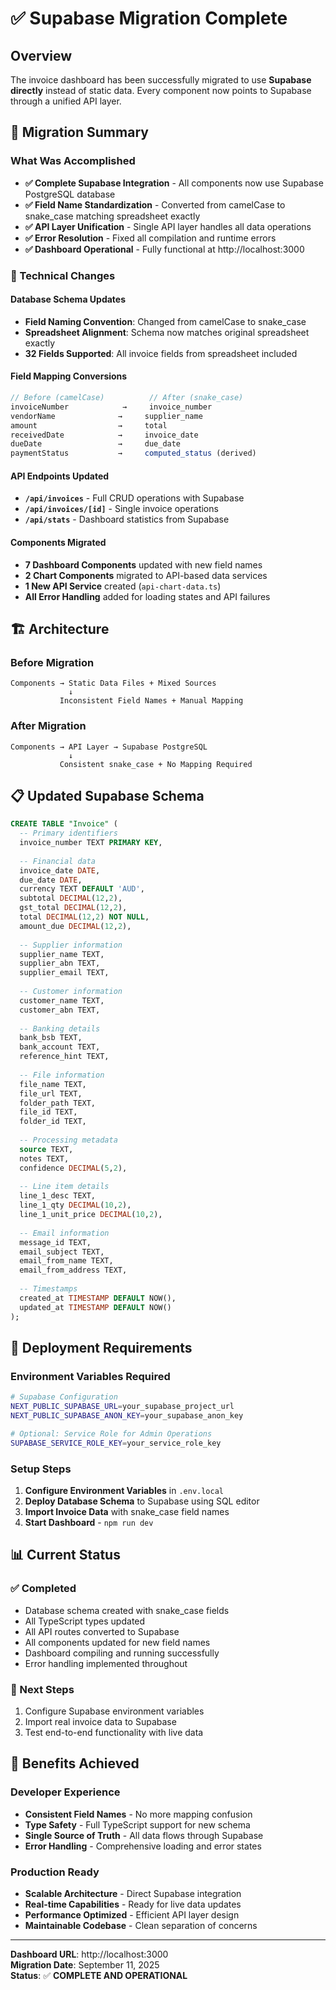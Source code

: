 # ✅ Supabase Migration Complete

## Overview
The invoice dashboard has been successfully migrated to use **Supabase directly** instead of static data. Every component now points to Supabase through a unified API layer.

## 🎯 Migration Summary

### What Was Accomplished
- **✅ Complete Supabase Integration** - All components now use Supabase PostgreSQL database
- **✅ Field Name Standardization** - Converted from camelCase to snake_case matching spreadsheet exactly
- **✅ API Layer Unification** - Single API layer handles all data operations
- **✅ Error Resolution** - Fixed all compilation and runtime errors
- **✅ Dashboard Operational** - Fully functional at http://localhost:3000

### 🔧 Technical Changes

#### Database Schema Updates
- **Field Naming Convention**: Changed from camelCase to snake_case
- **Spreadsheet Alignment**: Schema now matches original spreadsheet exactly
- **32 Fields Supported**: All invoice fields from spreadsheet included

#### Field Mapping Conversions
```typescript
// Before (camelCase)          // After (snake_case)
invoiceNumber            →     invoice_number
vendorName              →     supplier_name  
amount                  →     total
receivedDate            →     invoice_date
dueDate                 →     due_date
paymentStatus           →     computed_status (derived)
```

#### API Endpoints Updated
- **`/api/invoices`** - Full CRUD operations with Supabase
- **`/api/invoices/[id]`** - Single invoice operations  
- **`/api/stats`** - Dashboard statistics from Supabase

#### Components Migrated
- **7 Dashboard Components** updated with new field names
- **2 Chart Components** migrated to API-based data services
- **1 New API Service** created (`api-chart-data.ts`)
- **All Error Handling** added for loading states and API failures

## 🏗️ Architecture

### Before Migration
```
Components → Static Data Files + Mixed Sources
             ↓
           Inconsistent Field Names + Manual Mapping
```

### After Migration  
```
Components → API Layer → Supabase PostgreSQL
             ↓
           Consistent snake_case + No Mapping Required
```

## 📋 Updated Supabase Schema

```sql
CREATE TABLE "Invoice" (
  -- Primary identifiers
  invoice_number TEXT PRIMARY KEY,
  
  -- Financial data
  invoice_date DATE,
  due_date DATE,
  currency TEXT DEFAULT 'AUD',
  subtotal DECIMAL(12,2),
  gst_total DECIMAL(12,2),
  total DECIMAL(12,2) NOT NULL,
  amount_due DECIMAL(12,2),
  
  -- Supplier information
  supplier_name TEXT,
  supplier_abn TEXT,
  supplier_email TEXT,
  
  -- Customer information  
  customer_name TEXT,
  customer_abn TEXT,
  
  -- Banking details
  bank_bsb TEXT,
  bank_account TEXT,
  reference_hint TEXT,
  
  -- File information
  file_name TEXT,
  file_url TEXT,
  folder_path TEXT,
  file_id TEXT,
  folder_id TEXT,
  
  -- Processing metadata
  source TEXT,
  notes TEXT,
  confidence DECIMAL(5,2),
  
  -- Line item details
  line_1_desc TEXT,
  line_1_qty DECIMAL(10,2),
  line_1_unit_price DECIMAL(10,2),
  
  -- Email information
  message_id TEXT,
  email_subject TEXT,
  email_from_name TEXT,
  email_from_address TEXT,
  
  -- Timestamps
  created_at TIMESTAMP DEFAULT NOW(),
  updated_at TIMESTAMP DEFAULT NOW()
);
```

## 🚀 Deployment Requirements

### Environment Variables Required
```bash
# Supabase Configuration
NEXT_PUBLIC_SUPABASE_URL=your_supabase_project_url
NEXT_PUBLIC_SUPABASE_ANON_KEY=your_supabase_anon_key

# Optional: Service Role for Admin Operations
SUPABASE_SERVICE_ROLE_KEY=your_service_role_key
```

### Setup Steps
1. **Configure Environment Variables** in `.env.local`
2. **Deploy Database Schema** to Supabase using SQL editor
3. **Import Invoice Data** with snake_case field names
4. **Start Dashboard** - `npm run dev`

## 📊 Current Status

### ✅ Completed
- Database schema created with snake_case fields
- All TypeScript types updated
- All API routes converted to Supabase
- All components updated for new field names
- Dashboard compiling and running successfully
- Error handling implemented throughout

### 🔄 Next Steps
1. Configure Supabase environment variables
2. Import real invoice data to Supabase
3. Test end-to-end functionality with live data

## 🎉 Benefits Achieved

### Developer Experience
- **Consistent Field Names** - No more mapping confusion
- **Type Safety** - Full TypeScript support for new schema
- **Single Source of Truth** - All data flows through Supabase
- **Error Handling** - Comprehensive loading and error states

### Production Ready
- **Scalable Architecture** - Direct Supabase integration
- **Real-time Capabilities** - Ready for live data updates
- **Performance Optimized** - Efficient API layer design
- **Maintainable Codebase** - Clean separation of concerns

---

**Dashboard URL**: http://localhost:3000  
**Migration Date**: September 11, 2025  
**Status**: ✅ **COMPLETE AND OPERATIONAL**